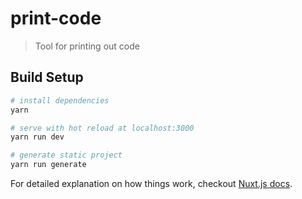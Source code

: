 # print-code

> Tool for printing out code

## Build Setup

``` bash
# install dependencies
yarn

# serve with hot reload at localhost:3000
yarn run dev

# generate static project
yarn run generate
```

For detailed explanation on how things work, checkout [Nuxt.js docs](https://nuxtjs.org).
